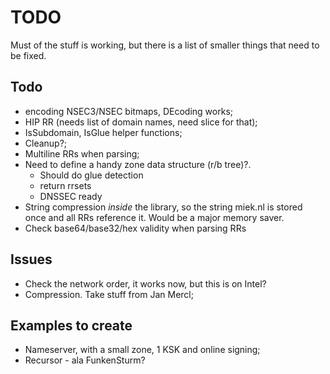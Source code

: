 # TODO

Must of the stuff is working, but there is a list of smaller
things that need to be fixed.

## Todo

* encoding NSEC3/NSEC bitmaps, DEcoding works;
* HIP RR (needs list of domain names, need slice for that);
* IsSubdomain, IsGlue helper functions;
* Cleanup?;
* Multiline RRs when parsing;
* Need to define a handy zone data structure (r/b tree)?.
  - Should do glue detection
  - return rrsets
  - DNSSEC ready
* String compression *inside* the library, so the string
  miek.nl is stored once and all RRs reference it. Would be
  a major memory saver.
* Check base64/base32/hex validity when parsing RRs

## Issues

* Check the network order, it works now, but this is on Intel?
* Compression. Take stuff from Jan Mercl;

## Examples to create

* Nameserver, with a small zone, 1 KSK and online signing;
* Recursor - ala FunkenSturm?
